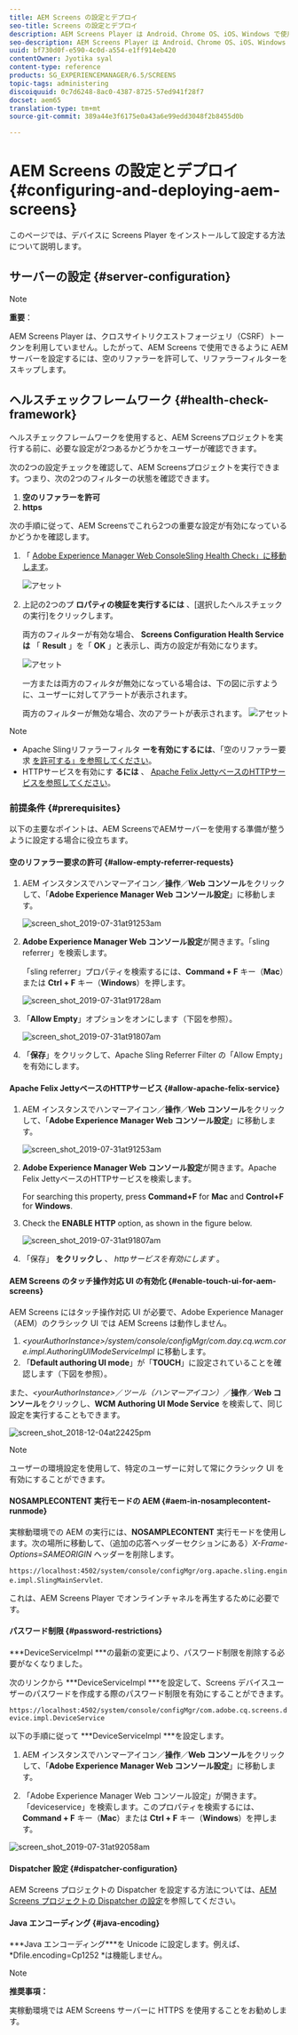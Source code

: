 ```yaml
---
title: AEM Screens の設定とデプロイ
seo-title: Screens の設定とデプロイ
description: AEM Screens Player は Android、Chrome OS、iOS、Windows で使用できます。ここでは、AEM Screens の設定とデプロイメントについて説明し、プレーヤーデバイスのハードウェア選定ガイドラインの概要も説明します。
seo-description: AEM Screens Player は Android、Chrome OS、iOS、Windows で使用できます。ここでは、AEM Screens の設定とデプロイメントについて説明し、プレーヤーデバイスのハードウェア選定ガイドラインの概要も説明します。
uuid: bf730d0f-e590-4c0d-a554-e1ff914eb420
contentOwner: Jyotika syal
content-type: reference
products: SG_EXPERIENCEMANAGER/6.5/SCREENS
topic-tags: administering
discoiquuid: 0c7d6248-8ac0-4387-8725-57ed941f28f7
docset: aem65
translation-type: tm+mt
source-git-commit: 389a44e3f6175e0a43a6e99edd3048f2b8455d0b

---
```



# AEM Screens の設定とデプロイ {#configuring-and-deploying-aem-screens}

このページでは、デバイスに Screens Player をインストールして設定する方法について説明します。

## サーバーの設定 {#server-configuration}

>[!NOTE]
>
>**重要**：
>
>AEM Screens Player は、クロスサイトリクエストフォージェリ（CSRF）トークンを利用していません。したがって、AEM Screens で使用できるように AEM サーバーを設定するには、空のリファラーを許可して、リファラーフィルターをスキップします。

## ヘルスチェックフレームワーク {#health-check-framework}

ヘルスチェックフレームワークを使用すると、AEM Screensプロジェクトを実行する前に、必要な設定が2つあるかどうかをユーザーが確認できます。

次の2つの設定チェックを確認して、AEM Screensプロジェクトを実行できます。つまり、次の2つのフィルターの状態を確認できます。

1. **空のリファラーを許可**
2. **https**

次の手順に従って、AEM Screensでこれら2つの重要な設定が有効になっているかどうかを確認します。

1. 「 [Adobe Experience Manager Web ConsoleSling Health Check」に移動します](http://localhost:4502/system/console/healthcheck?tags=screensconfigs&overrideGlobalTimeout=)。

   ![アセット](assets/health-check1.png)


2. 上記の2つのプ **ロパティの検証を実行するには** 、[選択したヘルスチェックの実行]をクリックします。

   両方のフィルターが有効な場合、 **Screens Configuration Health Serviceは** 「 **Result** 」を「 **OK** 」と表示し、両方の設定が有効になります。

   ![アセット](assets/health-check2.png)

   一方または両方のフィルタが無効になっている場合は、下の図に示すように、ユーザーに対してアラートが表示されます。

   両方のフィルターが無効な場合、次のアラートが表示されます。
   ![アセット](assets/health-check3.png)

>[!NOTE]
>
>* Apache Slingリファラーフィルタ **ーを有効にするには**、「空のリファラー要求 [を許可する」を参照してください](/help/user-guide/configuring-screens-introduction.md#allow-empty-referrer-requests)。
>* HTTPサービスを有効にす **るには** 、 [Apache Felix JettyベースのHTTPサービスを参照してください](/help/user-guide/configuring-screens-introduction.md#allow-apache-felix-service)。


### 前提条件 {#prerequisites}

以下の主要なポイントは、AEM ScreensでAEMサーバーを使用する準備が整うように設定する場合に役立ちます。

#### 空のリファラー要求の許可 {#allow-empty-referrer-requests}

1. AEM インスタンスでハンマーアイコン／**操作**／**Web コンソール**&#x200B;をクリックして、「**Adobe Experience Manager Web コンソール設定**」に移動します。

   ![screen_shot_2019-07-31at91253am](assets/screen_shot_2019-07-31at91253am.png)

1. **Adobe Experience Manager Web コンソール設定**&#x200B;が開きます。「sling referrer」を検索します。

   「sling referrer」プロパティを検索するには、**Command + F** キー（**Mac**）または **Ctrl + F** キー（**Windows**）を押します。

   ![screen_shot_2019-07-31at91728am](assets/screen_shot_2019-07-31at91728am.png)

1. 「**Allow Empty**」オプションをオンにします（下図を参照）。

   ![screen_shot_2019-07-31at91807am](assets/screen_shot_2019-07-31at91807am.png)

1. 「**保存**」をクリックして、Apache Sling Referrer Filter の「Allow Empty」を有効にします。

#### Apache Felix JettyベースのHTTPサービス {#allow-apache-felix-service}

1. AEM インスタンスでハンマーアイコン／**操作**／**Web コンソール**&#x200B;をクリックして、「**Adobe Experience Manager Web コンソール設定**」に移動します。

   ![screen_shot_2019-07-31at91253am](assets/screen_shot_2019-07-31at91253am.png)

1. **Adobe Experience Manager Web コンソール設定**&#x200B;が開きます。Apache Felix JettyベースのHTTPサービスを検索します。

   For searching this property, press **Command+F** for **Mac** and **Control+F** for **Windows**.

1. Check the **ENABLE HTTP** option, as shown in the figure below.

   ![screen_shot_2019-07-31at91807am](assets/http-image.png)

1. 「保存」 **をクリックし** 、 *httpサービスを有効にします* 。

#### AEM Screens のタッチ操作対応 UI の有効化 {#enable-touch-ui-for-aem-screens}

AEM Screens にはタッチ操作対応 UI が必要で、Adobe Experience Manager（AEM）のクラシック UI では AEM Screens は動作しません。

1. *&lt;yourAuthorInstance>/system/console/configMgr/com.day.cq.wcm.core.impl.AuthoringUIModeServiceImpl* に移動します。
1. 「**Default authoring UI mode**」が「**TOUCH**」に設定されていることを確認します（下図を参照）。

また、*&lt;yourAuthorInstance>*／*ツール（ハンマーアイコン）*／**操作**／**Web コンソール**&#x200B;をクリックし、**WCM Authoring UI Mode Service** を検索して、同じ設定を実行することもできます。

![screen_shot_2018-12-04at22425pm](assets/screen_shot_2018-12-04at22425pm.png)

>[!NOTE]
>
>ユーザーの環境設定を使用して、特定のユーザーに対して常にクラシック UI を有効にすることができます。

#### NOSAMPLECONTENT 実行モードの AEM {#aem-in-nosamplecontent-runmode}

実稼動環境での AEM の実行には、**NOSAMPLECONTENT** 実行モードを使用します。次の場所に移動して、（追加の応答ヘッダーセクションにある）*X-Frame-Options=SAMEORIGIN* ヘッダーを削除します。

`https://localhost:4502/system/console/configMgr/org.apache.sling.engine.impl.SlingMainServlet`.

これは、AEM Screens Player でオンラインチャネルを再生するために必要です。

#### パスワード制限 {#password-restrictions}

***DeviceServiceImpl ***の最新の変更により、パスワード制限を削除する必要がなくなりました。

次のリンクから ***DeviceServiceImpl ***を設定して、Screens デバイスユーザーのパスワードを作成する際のパスワード制限を有効にすることができます。

`https://localhost:4502/system/console/configMgr/com.adobe.cq.screens.device.impl.DeviceService`

以下の手順に従って ***DeviceServiceImpl ***を設定します。

1. AEM インスタンスでハンマーアイコン／**操作**／**Web コンソール**&#x200B;をクリックして、「**Adobe Experience Manager Web コンソール設定**」に移動します。

1. 「Adobe Experience Manager Web コンソール設定」が開きます。「deviceservice」を検索します。このプロパティを検索するには、**Command + F** キー（**Mac**）または **Ctrl + F** キー（**Windows**）を押します。

![screen_shot_2019-07-31at92058am](assets/screen_shot_2019-07-31at92058am.png)

#### Dispatcher 設定 {#dispatcher-configuration}

AEM Screens プロジェクトの Dispatcher を設定する方法については、[AEM Screens プロジェクトの Dispatcher の設定](dispatcher-configurations-aem-screens.md)を参照してください。

#### Java エンコーディング {#java-encoding}

***Java エンコーディング&#x200B;***を Unicode に設定します。例えば、*Dfile.encoding=Cp1252 *は機能しません。

>[!NOTE]
>
>**推奨事項：**
>
>実稼動環境では AEM Screens サーバーに HTTPS を使用することをお勧めします。








